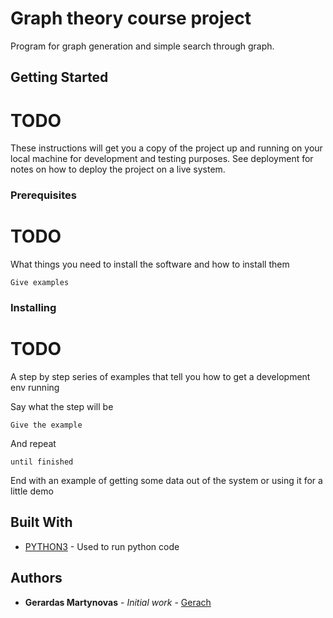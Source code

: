 # Graph theory course project

Program for graph generation and simple search through graph.

## Getting Started

# TODO
These instructions will get you a copy of the project up and running on your local machine for development and testing purposes. See deployment for notes on how to deploy the project on a live system.

### Prerequisites

# TODO
What things you need to install the software and how to install them

```
Give examples
```

### Installing

# TODO
A step by step series of examples that tell you how to get a development env running

Say what the step will be

```
Give the example
```

And repeat

```
until finished
```

End with an example of getting some data out of the system or using it for a little demo

## Built With

* [PYTHON3](https://www.python.org/download/releases/3.0/) - Used to run python code

## Authors

* **Gerardas Martynovas** - *Initial work* - [Gerach](https://github.com/Gerach)

